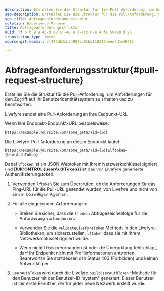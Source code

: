 ```yaml
---
description: Erstellen Sie die Struktur für die Pull-Anforderung, um Anforderungen für den Zugriff auf Ihr Benutzeridentitätssystem zu erhalten und zu beantworten.
seo-description: Erstellen Sie die Struktur für die Pull-Anforderung, um Anforderungen für den Zugriff auf Ihr Benutzeridentitätssystem zu erhalten und zu beantworten.
seo-title: Abfrageanforderungsstruktur
solution: Experience Manager
title: Abfrageanforderungsstruktur
uuid: bf 6 b 9 e 45-d 08 a -48 e 6-acc 6-e 4 fa 56428 d 25
translation-type: tm+mt
source-git-commit: cf447db2cb3498fcb01b511848faeee4d1e48481

---
```



# Abfrageanforderungsstruktur{#pull-request-structure}

Erstellen Sie die Struktur für die Pull-Anforderung, um Anforderungen für den Zugriff auf Ihr Benutzeridentitätssystem zu erhalten und zu beantworten.

Livefyre sendet eine Pull-Anforderung an Ihre Endpunkt-URL.

Wenn Ihre Endpunkt-Endpunkt-URL beispielsweise:

```
https://example.yoursite.com/some_path/?id={id}
```

Die Livefyre-Pull-Anforderung an diesen Endpunkt lautet:

```
https://example.yoursite.com/some_path/?id={id}&lftoken={UserAuthToken}
```

Dabei `lftoken` ist ein JSON-Webtoken mit Ihrem Netzwerkschlüssel signiert und **[!UICONTROL {userAuthToken}]** ist das von Livefyre generierte Authentifizierungstoken.

1. Verwenden `lftoken` Sie zum Überprüfen, ob die Anforderungen für das Ping-URL für die Pull-URL gesendet wurden, von Livefyre und nicht von einem böswilligen Agenten.
1. Für alle eingehenden Anforderungen:

   * Stellen Sie sicher, dass die `lftoken` Abfragezeichenfolge für die Anforderung vorhanden ist.
   * Verwenden Sie die `validateLivefyreToken` Methode in den Livefyre-Bibliotheken, um sicherzustellen, `lftoken` dass sie mit Ihrem Netzwerkschlüssel signiert wurde.

   * Wenn nicht `lftoken` vorhanden ist oder die Überprüfung fehlschlägt, darf Ihr Endpunkt nicht mit Profilinformationen antworten. Beantworten Sie stattdessen den Status 403 (Forbidden) und keinen Antwortkörper.

1. `userAuthToken` wird durch die Livefyre `buildUserAuthToken` -Methode für den Benutzer mit der Benutzer-ID &quot;system&quot; generiert. Dieser Benutzer ist der erste Benutzer, der für jedes neue Netzwerk erstellt wurde.
